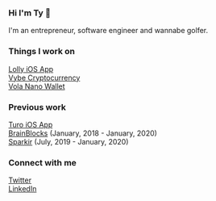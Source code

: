 ### Hi I'm Ty 👋

I'm an entrepreneur, software engineer and wannabe golfer.

### Things I work on
[Lolly iOS App](https://thelollyapp.com)<br />
[Vybe Cryptocurrency](https://vybe.finance)<br />
[Vola Nano Wallet](https://getvola.com)<br />

### Previous work
[Turo iOS App](https://turo.com)<br />
[BrainBlocks](https://github.com/brainblocks) (January, 2018 - January, 2020)<br />
[Sparkir](https://sparkir.com) (July, 2019 - January, 2020)

### Connect with me
[Twitter](https://twitter.com/schenkty)<br />
[LinkedIn](https://www.linkedin.com/in/schenkty)
